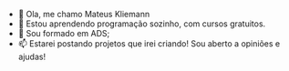 - 👋 Ola, me chamo Mateus Kliemann
- 👀 Estou aprendendo programação sozinho, com cursos gratuitos.
- 🌱 Sou formado em ADS;
- 📫 Estarei postando projetos que irei criando! Sou aberto a opiniões e ajudas!
